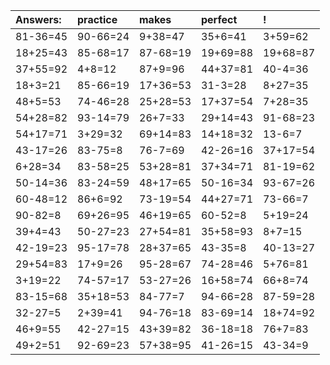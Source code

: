 | Answers: | practice | makes | perfect | ! |
| :--- | :--- | :--- | :--- | :--- |
| 81-36=45 | 90-66=24 | 9+38=47 | 35+6=41 | 3+59=62 | 
| 18+25=43 | 85-68=17 | 87-68=19 | 19+69=88 | 19+68=87 | 
| 37+55=92 | 4+8=12 | 87+9=96 | 44+37=81 | 40-4=36 | 
| 18+3=21 | 85-66=19 | 17+36=53 | 31-3=28 | 8+27=35 | 
| 48+5=53 | 74-46=28 | 25+28=53 | 17+37=54 | 7+28=35 | 
| 54+28=82 | 93-14=79 | 26+7=33 | 29+14=43 | 91-68=23 | 
| 54+17=71 | 3+29=32 | 69+14=83 | 14+18=32 | 13-6=7 | 
| 43-17=26 | 83-75=8 | 76-7=69 | 42-26=16 | 37+17=54 | 
| 6+28=34 | 83-58=25 | 53+28=81 | 37+34=71 | 81-19=62 | 
| 50-14=36 | 83-24=59 | 48+17=65 | 50-16=34 | 93-67=26 | 
| 60-48=12 | 86+6=92 | 73-19=54 | 44+27=71 | 73-66=7 | 
| 90-82=8 | 69+26=95 | 46+19=65 | 60-52=8 | 5+19=24 | 
| 39+4=43 | 50-27=23 | 27+54=81 | 35+58=93 | 8+7=15 | 
| 42-19=23 | 95-17=78 | 28+37=65 | 43-35=8 | 40-13=27 | 
| 29+54=83 | 17+9=26 | 95-28=67 | 74-28=46 | 5+76=81 | 
| 3+19=22 | 74-57=17 | 53-27=26 | 16+58=74 | 66+8=74 | 
| 83-15=68 | 35+18=53 | 84-77=7 | 94-66=28 | 87-59=28 | 
| 32-27=5 | 2+39=41 | 94-76=18 | 83-69=14 | 18+74=92 | 
| 46+9=55 | 42-27=15 | 43+39=82 | 36-18=18 | 76+7=83 | 
| 49+2=51 | 92-69=23 | 57+38=95 | 41-26=15 | 43-34=9 | 

